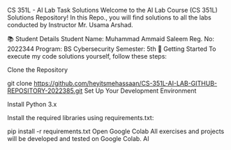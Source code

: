 CS 351L - AI Lab Task Solutions
Welcome to the AI Lab Course (CS 351L) Solutions Repository! In this Repo., you will find solutions to all the labs conducted by Instructor Mr. Usama Arshad.

📚 Student Details
Student Name: Muhammad Ammaid Saleem
Reg. No: 2022344
Program: BS Cybersecurity
Semester: 5th
🔧 Getting Started
To execute my code solutions yourself, follow these steps:

Clone the Repository

git clone https://github.com/heyitsmehassaan/CS-351L-AI-LAB-GITHUB-REPOSITORY-2022385.git
Set Up Your Development Environment

Install Python 3.x

Install the required libraries using requirements.txt:

pip install -r requirements.txt
Open Google Colab
All exercises and projects will be developed and tested on Google Colab.
AI

